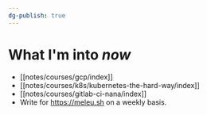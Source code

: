 ```yaml
---
dg-publish: true
---
```

# What I'm into *now*

- [[notes/courses/gcp/index]]
- [[notes/courses/k8s/kubernetes-the-hard-way/index]]
- [[notes/courses/gitlab-ci-nana/index]]
- Write for <https://meleu.sh> on a weekly basis.
